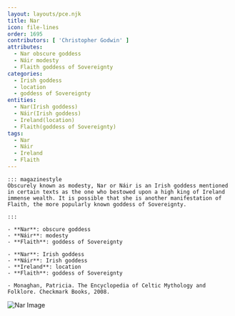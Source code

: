 ```yaml
---
layout: layouts/pce.njk
title: Nar
icon: file-lines
order: 1695
contributors: [ 'Christopher Godwin' ]
attributes:
  - Nar obscure goddess
  - Náir modesty
  - Flaith goddess of Sovereignty
categories:
  - Irish goddess
  - location
  - goddess of Sovereignty
entities:
  - Nar(Irish goddess)
  - Náir(Irish goddess)
  - Ireland(location)
  - Flaith(goddess of Sovereignty)
tags:
  - Nar
  - Náir
  - Ireland
  - Flaith
---
```

``` tab [group1:Info]
::: magazinestyle
Obscurely known as modesty, Nar or Náir is an Irish goddess mentioned in certain texts as the one who bestowed upon a high king of Ireland immense wealth. It is possible that she is another manifestation of Flaith, the more popularly known goddess of Sovereignty.

:::
```
``` tab [group1:Attributes]
- **Nar**: obscure goddess
- **Náir**: modesty
- **Flaith**: goddess of Sovereignty
```
``` tab [group1:Entities]
- **Nar**: Irish goddess
- **Náir**: Irish goddess
- **Ireland**: location
- **Flaith**: goddess of Sovereignty
```
``` tab [group1:Sources]
- Monaghan, Patricia. The Encyclopedia of Celtic Mythology and Folklore. Checkmark Books, 2008.
```
![Nar Image]([None])
